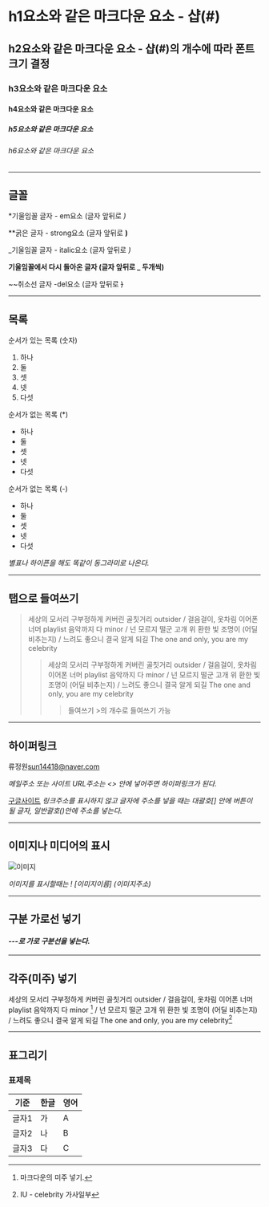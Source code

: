# h1요소와 같은 마크다운 요소 - 샵(#)
## h2요소와 같은 마크다운 요소 - 샵(#)의 개수에 따라 폰트크기 결정
### h3요소와 같은 마크다운 요소
#### h4요소와 같은 마크다운 요소
##### h5요소와 같은 마크다운 요소
###### h6요소와 같은 마크다운 요소

---

## 글꼴

*기울임꼴 글자 - em요소 (글자 앞뒤로 *)*

**굵은 글자 - strong요소 (글자 앞뒤로 **)**

_기울임꼴 글자 - italic요소 (글자 앞뒤로 _)_

__기울임꼴에서 다시 돌아온 글자 (글자 앞뒤로 _ 두개씩)__

~~취소선 글자 -del요소 (글자 앞뒤로 ~~)~~

---

## 목록

순서가 있는 목록 (숫자)
1. 하나
2. 둘
3. 셋
4. 넷
5. 다섯

순서가 없는 목록 (*)
* 하나
* 둘
* 셋
* 넷
* 다섯

순서가 없는 목록 (-)
- 하나
- 둘
- 셋
- 넷
- 다섯

*별표나 하이픈을 해도 똑같이 동그라미로 나온다.*

---

## 탭으로 들여쓰기
>세상의 모서리 구부정하게 커버린 골칫거리 outsider / 걸음걸이, 옷차림 이어폰 너머 playlist 음악까지 다 minor / 넌 모르지 떨군 고개 위 환한 빛 조명이 (어딜 비추는지) / 느려도 좋으니 결국 알게 되길 The one and only, you are my celebrity
>>세상의 모서리 구부정하게 커버린 골칫거리 outsider / 걸음걸이, 옷차림 이어폰 너머 playlist 음악까지 다 minor / 넌 모르지 떨군 고개 위 환한 빛 조명이 (어딜 비추는지) / 느려도 좋으니 결국 알게 되길 The one and only, you are my celebrity
>>>들여쓰기 >의 개수로 들여쓰기 가능

---

## 하이퍼링크
류정원<sun14418@naver.com>

*메일주소 또는 사이트 URL주소는 <> 안에 넣어주면 하이퍼링크가 된다.*

[구글사이트](https://www.google.com)
*링크주소를 표시하지 않고 글자에 주소를 넣을 때는 대괄호[] 안에 버튼이 될 글자, 일반괄호()안에 주소를 넣는다.*

---

## 이미지나 미디어의 표시
![이미지](https://t1.kakaocdn.net/friends/prod/main_tab/feed/media/media_0_20210204204254.jpg)

*이미지를 표시할때는 ! [이미지이름] (이미지주소)*

---

## 구분 가로선 넣기

#### *---로 가로 구분선을 넣는다.*
---


## 각주(미주) 넣기
세상의 모서리 구부정하게 커버린 골칫거리 outsider / 걸음걸이, 옷차림 이어폰 너머 playlist 음악까지 다 minor [^1] / 넌 모르지 떨군 고개 위 환한 빛 조명이 (어딜 비추는지) / 느려도 좋으니 결국 알게 되길 The one and only, you are my celebrity[^2]

[^1]:마크다운의 미주 넣기.
[^2]:IU - celebrity 가사일부

---

## 표그리기

### 표제목
기준|한글|영어
--|--|--
글자1|가|A
글자2|나|B
글자3|다|C
